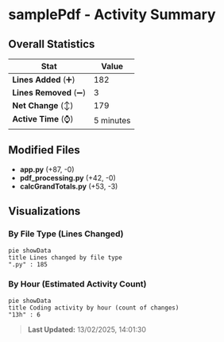 # samplePdf - Activity Summary 

## Overall Statistics

| Stat                   | Value                                                             |
| ---------------------- | ----------------------------------------------------------------- |
| **Lines Added** (➕)   | 182                                          |
| **Lines Removed** (➖) | 3                                        |
| **Net Change** (↕)    | 179                |
| **Active Time** (⌚)   | 5 minutes |


## Modified Files
- **app.py** (+87, -0)
- **pdf_processing.py** (+42, -0)
- **calcGrandTotals.py** (+53, -3)

## Visualizations

### By File Type (Lines Changed)

```mermaid
pie showData
title Lines changed by file type
".py" : 185
```

### By Hour (Estimated Activity Count)

```mermaid
pie showData
title Coding activity by hour (count of changes)
"13h" : 6
```


> **Last Updated:** 13/02/2025, 14:01:30